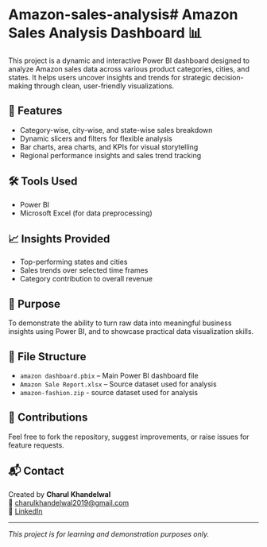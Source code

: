# Amazon-sales-analysis# Amazon Sales Analysis Dashboard 📊

This project is a dynamic and interactive Power BI dashboard designed to analyze Amazon sales data across various product categories, cities, and states. It helps users uncover insights and trends for strategic decision-making through clean, user-friendly visualizations.

## 🚀 Features
- Category-wise, city-wise, and state-wise sales breakdown
- Dynamic slicers and filters for flexible analysis
- Bar charts, area charts, and KPIs for visual storytelling
- Regional performance insights and sales trend tracking

## 🛠 Tools Used
- Power BI
- Microsoft Excel (for data preprocessing)

## 📈 Insights Provided
- Top-performing states and cities
- Sales trends over selected time frames
- Category contribution to overall revenue

## 🧠 Purpose
To demonstrate the ability to turn raw data into meaningful business insights using Power BI, and to showcase practical data visualization skills.

## 📁 File Structure
- `amazon dashboard.pbix` – Main Power BI dashboard file
- `Amazon Sale Report.xlsx` – Source dataset used for analysis
- `amazon-fashion.zip` - source dataset used for analysis

## 🤝 Contributions
Feel free to fork the repository, suggest improvements, or raise issues for feature requests.

## 📬 Contact
Created by **Charul Khandelwal**  
📧 charulkhandelwal2019@gmail.com  
🔗 [LinkedIn](https://www.linkedin.com/in/charul-khandelwal/)

---
*This project is for learning and demonstration purposes only.*
